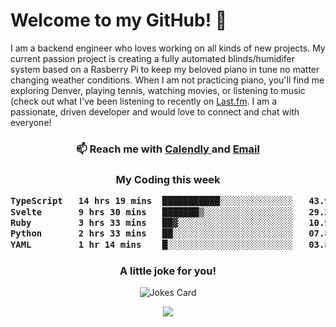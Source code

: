 <h1> Welcome to my GitHub! 👋 </h1>


  I am a backend engineer who loves working on all kinds of new projects. My current passion project is creating a fully automated blinds/humidifer system based on a Rasberry Pi to keep my beloved piano in tune no matter changing weather conditions. When I am not practicing piano, you'll find me exploring Denver, playing tennis, watching movies, or listening to music (check out what I've been listening to recently on [Last.fm](https://www.last.fm/user/mballa000). I am a passionate, driven developer and would love to connect and chat with everyone!

<h3 align = "center"> 📫 Reach me with <a href = "https://calendly.com/msbrandt00/30min"> Calendly </a> and <a href="mailto:msbrandt00@gmail.com">Email</a> 
 </h3>


 
<div align = "center"
[![Anurag's GitHub stats](https://github-readme-stats.vercel.app/api?username=mbrandt00)](https://github.com/anuraghazra/github-readme-stats)
          </div>
<h3 align="center">
  My Coding this week
<!--START_SECTION:waka-->

```txt
TypeScript   14 hrs 19 mins  ███████████░░░░░░░░░░░░░░   43.97 %
Svelte       9 hrs 30 mins   ███████▒░░░░░░░░░░░░░░░░░   29.20 %
Ruby         3 hrs 33 mins   ██▓░░░░░░░░░░░░░░░░░░░░░░   10.90 %
Python       2 hrs 33 mins   ██░░░░░░░░░░░░░░░░░░░░░░░   07.88 %
YAML         1 hr 14 mins    █░░░░░░░░░░░░░░░░░░░░░░░░   03.83 %
```

<!--END_SECTION:waka-->

### A little joke for you!

![Jokes Card](https://readme-jokes.vercel.app/api?hideBorder)

<a href="https://www.linkedin.com/in/mbrandt00/"><img src="https://img.shields.io/badge/linkedin-%230077B5.svg?&style=for-the-badge&logo=linkedin&logoColor=white" /></a>
